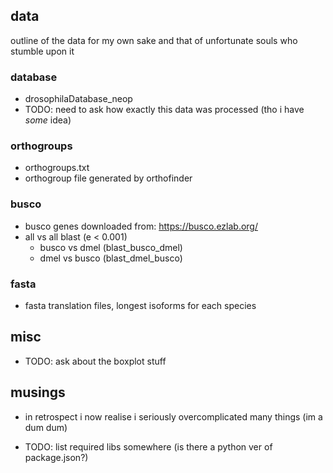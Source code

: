 ## data

outline of the data for my own sake and that of unfortunate souls who stumble upon it

### database

- drosophilaDatabase_neop
- TODO: need to ask how exactly this data was processed (tho i have *some* idea)

### orthogroups

- orthogroups.txt
- orthogroup file generated by orthofinder

### busco

- busco genes downloaded from: https://busco.ezlab.org/
- all vs all blast (e < 0.001)
  - busco vs dmel (blast_busco_dmel)
  - dmel vs busco (blast_dmel_busco)

### fasta

- fasta translation files, longest isoforms for each species

## misc

- TODO: ask about the boxplot stuff

## musings

- in retrospect i now realise i seriously overcomplicated many things (im a dum dum)

- TODO: list required libs somewhere (is there a python ver of package.json?)
